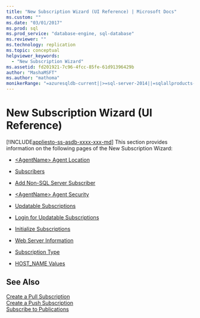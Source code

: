```yaml
---
title: "New Subscription Wizard (UI Reference) | Microsoft Docs"
ms.custom: ""
ms.date: "03/01/2017"
ms.prod: sql
ms.prod_service: "database-engine, sql-database"
ms.reviewer: ""
ms.technology: replication
ms.topic: conceptual
helpviewer_keywords: 
  - "New Subscription Wizard"
ms.assetid: fd201921-7c96-4fcc-85fe-61d91396429b
author: "MashaMSFT"
ms.author: "mathoma"
monikerRange: "=azuresqldb-current||>=sql-server-2014||=sqlallproducts-allversions"
---
```

# New Subscription Wizard (UI Reference)
[!INCLUDE[appliesto-ss-asdb-xxxx-xxx-md](../../includes/appliesto-ss-asdb-xxxx-xxx-md.md)]
This section provides information on the following pages of the New Subscription Wizard:  
  
-   [&#60;AgentName&#62; Agent Location](../../relational-databases/replication/agentname-agent-location.md)  
  
-   [Subscribers](../../relational-databases/replication/subscribers.md)  
  
-   [Add Non-SQL Server Subscriber](../../relational-databases/replication/add-non-sql-server-subscriber.md)  
  
-   [&#60;AgentName&#62; Agent Security](../../relational-databases/replication/agentname-agent-security.md)  
  
-   [Updatable Subscriptions](../../relational-databases/replication/updatable-subscriptions.md)  
  
-   [Login for Updatable Subscriptions](../../relational-databases/replication/login-for-updatable-subscriptions.md)  
  
-   [Initialize Subscriptions](../../relational-databases/replication/initialize-subscriptions.md)  
  
-   [Web Server Information](../../relational-databases/replication/web-server-information.md)  
  
-   [Subscription Type](../../relational-databases/replication/subscription-type.md)  
  
-   [HOST_NAME Values](../../relational-databases/replication/host-name-values.md)  
  
## See Also  
 [Create a Pull Subscription](../../relational-databases/replication/create-a-pull-subscription.md)   
 [Create a Push Subscription](../../relational-databases/replication/create-a-push-subscription.md)   
 [Subscribe to Publications](../../relational-databases/replication/subscribe-to-publications.md)   

  
  
